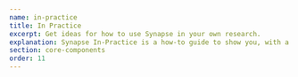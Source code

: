 ```yaml
---
name: in-practice
title: In Practice
excerpt: Get ideas for how to use Synapse in your own research.
explanation: Synapse In-Practice is a how-to guide to show you, with a series of steps, how to solve a specific problem. 
section: core-components
order: 11
---
```

